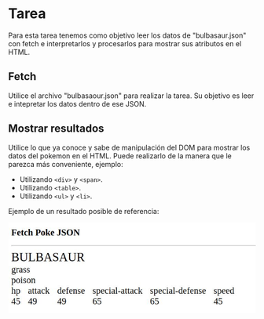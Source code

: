 # Tarea

Para esta tarea tenemos como objetivo leer los datos de "bulbasaur.json" con fetch e interpretarlos y procesarlos para mostrar sus atributos en el HTML.

## Fetch
Utilice el archivo "bulbasaour.json" para realizar la tarea. Su objetivo es leer e intepretar los datos dentro de ese JSON.

## Mostrar resultados
Utilice lo que ya conoce y sabe de manipulación del DOM para mostrar los datos del pokemon en el HTML. Puede realizarlo de la manera que le parezca más conveniente, ejemplo:

- Utilizando ```<div>``` y ```<span>```.
- Utilizando ```<table>```.
- Utilizando ```<ul>``` y ```<li>```.

Ejemplo de un resultado posible de referencia:

![](referencia.jpg)
